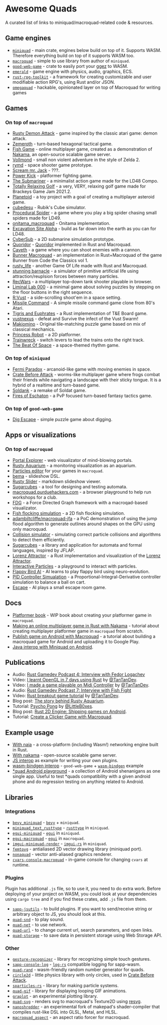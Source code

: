 # Awesome Quads

A curated list of links to miniquad/macroquad-related code & resources.

## Game engines

- [`miniquad`](https://github.com/not-fl3/miniquad) - main crate, engines below build on top of it. Supports WASM. Therefore everything build on top of it supports WASM too.
- [`macroquad`](https://github.com/not-fl3/macroquad) - simple to use library from author of `miniquad`.
- [`good-web-game`](https://github.com/not-fl3/good-web-game) - crate to easily port your [ggez](https://github.com/ggez/ggez) to WASM.
- [`emerald`](https://github.com/Bombfuse/emerald) - game engine with physics, audio, graphics, ECS.
- [`rust-rpg-toolkit`](https://github.com/olefasting/rust_rpg_toolkit) - a framework for creating customizable and user modifiable action RPG's, using Rust and/or JSON.
- [`omegaquad`](https://github.com/gamma-delta/omegaquad) - hackable, opinionated layer on top of Macroquad for writing games

## Games

### On top of `macroquad`

- [Rusty Demon Attack](https://github.com/TanTanDev/rusty_demon_attack) - game inspired by the classic atari game: demon attack.
- [Zemeroth](https://github.com/ozkriff/zemeroth) - turn-based hexagonal tactical game.
- [Fish Game](https://github.com/heroiclabs/fishgame-macroquad) - online multiplayer game, created as a demonstration of [Nakama](https://heroiclabs.com/), an open-source scalable game server.
- [Vollmond](https://puppetmaster.itch.io/vollmond) - small non violent adventure in the style of Zelda 2.
- [rymd](https://profan.itch.io/rymd) - space shooter game prototype.
- [Scream mr. Jack](https://kakoeimon.itch.io/scream-mr-jack) - ???.
- [Power Kick](https://kakoeimon.itch.io/power-kick) - platformer fighting game.
- [The Submariner](https://kettlecorn.itch.io/submariner) - a minimalist action game made for the LD48 Compo.
- [Totally Relaxing Golf](https://r3s.itch.io/totally-relaxing-golf) - a very, VERY, relaxing golf game made for Brackeys Game Jam 2021.2.
- [Planetoid](https://github.com/uggla/planetoid) - a toy project with a goal of creating a multiplayer asteroid game.
- [cubedesu](https://github.com/stanleydesu/cubedesu) - Rubik's Cube simulator.
- [Procedural Spider](https://darthdeus.itch.io/procedural-spider) - a game where you play a big spider chasing small spiders made for LD49.
- [onitama_macroquad](https://github.com/Hydrazer/onitama_macroquad) - Onitama implementation.
- [Excavation Site Alpha](https://github.com/gamma-delta/excavation-site-alpha) - build as far down into the earth as you can for LD48.
- [CyberSub](https://github.com/andreivasiliu/cybersub) - a 2D submarine simulation prototype.
- [Quoridor](https://github.com/baehyunsol/Quoridor-rs) - [Quoridor](https://en.wikipedia.org/wiki/Quoridor) implemented in Rust and Macroquad.
- [Caveth](https://github.com/Dequog/caveth) - a game where you can shoot enemies with a cannon.
- [Bunner Macroquad](https://github.com/ollej/rust-bunner-macroquad) - an implementation in Rust+Macroquad of the game Bunner from Code the Classics vol 1.
- [rusty_life](https://github.com/LittleB0xes/rusty_life) - another Game Of Life made with Rust and Macroquad.
- [stunning barnacle](https://github.com/LittleB0xes/stunning_barnacle) - a simulator of primitive artificial life using attraction/reuplsion forces between many particles.
- [RecWars](https://github.com/martin-t/rec-wars) - a multiplayer top-down tank shooter playable in browser.
- [Liminal Lab 000](https://pebaz.itch.io/liminal-lab-000) - a minimal game about solving puzzles by stepping on the floor buttons in the right sequence.
- [R:Vust](https://sethmaddev.itch.io/rvust) - a side-scrolling shoot'em in a space setting.
- [Missile Command](https://github.com/buraksenyurt/missile-command) - A simple missile command game clone from 80's Atari.
- [Tigris and Euphrates](https://github.com/0b01/tigris-and-euphrates) - a Rust implementation of T&E Board game.
- [vustnexus](https://sethmaddev.itch.io/vustnexus) - defeat and Survive the infect of the Vust Swarm!
- [Makiomino](https://store.steampowered.com/app/1177840) - Original tile-matching puzzle game based on mix of classical mechanics.
- [Princess Robot](https://adambiltcliffe.github.io) - a 2D platformer.
- [Trainwreck](https://whenyou77.itch.io/trainwreck) - switch levers to lead the trains onto the right track.
- [The Beat Of Space](https://reddit.com/r/rust_gamedev/comments/11kcgcj/the_beat_of_space) - a space-themed rhythm game. 

### On top of `miniquad`

- [Fermi Paradox](https://github.com/tversteeg/ld46) - arcanoid-like game with moving enemies in space.
- [Crate Before Attack](https://cratebeforeattack.com) - worms-like multiplayer game where frogs combat their friends while navigating a landscape with their sticky tongue. It is a hybrid of a realtime and turn-based game.
- [Soldank](https://github.com/smokku/soldank) - a remake of Soldat game.
- [Fires of Eschaton](https://firesofeschaton.com/) - a PvP focused turn-based fantasy tactics game.

### On top of `good-web-game`

- [Dig Escape](https://github.com/TanTanDev/DigEscape) - simple puzzle game about digging.

## Apps or visualizations

### On top of `macroquad`

- [Portal Explorer](https://github.com/optozorax/portal) - web visualizator of mind-blowing portals.
- [Rusty Aquarium](https://github.com/ollej/rusty-aquarium) - a monitoring visualization as an aquarium.
- [Particles editor](https://github.com/not-fl3/particles-editor) for your games in `macroquad`.
- [bema](https://github.com/yazgoo/bema) - slideshow DSL.
- [Rusty Slider](https://github.com/ollej/rusty-slider) - markdown slideshow viewer.
- [Sugarcubes](https://github.com/henryksloan/sugarcubes) - a tool for designing and testing automata.
- [macroquad.purduehackers.com](https://macroquad.purduehackers.com) - a browser playground to help run workshops for a club.
- [FDG](https://github.com/grantshandy/fdg) - a Force Directed Graph framework with a macroqad-based visualizator.
- [Fish flocking simulation](https://github.com/eckyputrady/fish-flocking-simulation) - a 2D fish flocking simulation.
- [adambiltcliffe/macroquad-jfa](https://github.com/adambiltcliffe/macroquad-jfa) - a PoC demonstration of using the jump flood algorithm to generate outlines around shapes on the GPU using only macroquad.
- [Collision simulator](https://github.com/Markek1/Collision-Simulator) - simulating correct particle collisions and algorithms to detect them efficiently.
- [Sugarcubes](https://github.com/henryksloan/sugarcubes) - a library and application for automata and formal languages, inspired by JFLAP.
- [Lorenz Attractor](https://github.com/guydols/Lorenz_Attractor) - a Rust implementation and visualization of the [Lorenz Attractor](https://en.wikipedia.org/wiki/Lorenz_system).
- [Interactive Particles](https://github.com/cppxor2arr/InteractiveParticles) - a playground to interact with particles.
- [Flappy Bird AI](https://github.com/bones-ai/rust-flappy-bird-ai) - AI learns to play flappy bird using neuro-evolution.
- [PID Controller Simualation](https://github.com/sparshg/pid-balancer) - a Proportional-Integral-Derivative controller simulation to balance a ball on cart.
- [Escape](https://github.com/bones-ai/rust-escape-ai) - AI plays a small escape room game. 

## Docs

- [Platformer book](https://not-fl3.github.io/platformer-book) - WIP book about creating your platformer game in `macroquad`.
- [Making an online multiplayer game in Rust with Nakama](https://heroiclabs.com/blog/tutorials/rust-fishgame/) - tutorial about creating multiplayer platformer game in `macroquad` from scratch.
- [Publish game on Android with Macroquad](https://macroquad.rs/tutorials/android) - a tutorial about building a macroquad game for Android and uploading it to Google Play.
- [Java interop with Miniquad on Android](https://macroquad.rs/articles/java).

## Publications

- Audio: [Rust Gamedev Podcast 4: Interview with Fedor Logachev](https://rustgamedev.com/episodes/interview-with-fedor-logachev)
- Video: [I learnt OpenGL in 7 days using Rust](https://youtube.com/watch?v=KEQIWqSq42k) by [@TanTanDev](https://github.com/TanTanDev/).
- Video: [I made a game playable on Midi Controller](https://youtube.com/watch?v=Nog1qAY0eG0) by [@TanTanDev](https://github.com/TanTanDev).
- Audio: [Rust Gamedev Podcast 7: Interview with Fish Fight](https://rustgamedev.com/episodes/interview-with-fish-fight)
- Video: [Rust breakout game tutorial](https://youtube.com/watch?v=xQ9YTY7ZgsI) by [@TanTanDev](https://github.com/TanTanDev).
- Blog post: [The story behind Rusty Aquarium](https://blog.agical.se/en/posts/the-story-behind-rusty-aquarium).
- Tutorial: [Psycho Pong](http://littleboxesgames.fr/posts/psycho-pong-part-one/) by [@LittleB0xes](https://github.com/LittleB0xes).
- Blog post: [Rust 2D Engine: Shipping games on Android](https://patreon.com/posts/73600033).
- Tutorial: [Create a Clicker Game with Macroquad](https://dev.to/paper010/rust-create-a-clicker-game-with-macroquad-1820).

## Example usage

- [With naia](https://github.com/naia-lib/naia/tree/main/demos/macroquad) - a cross-platform (including Wasm!) networking engine built in Rust.
- [With nakama](https://github.com/heroiclabs/fishgame-macroquad) - open-source scalable game server.
- [JS interop](https://github.com/not-fl3/miniquad-js-interop-demo) as example for writing your own plugins.
- [wasm-bindgen interop](https://github.com/smokku/gwg-bindgen) - `good-web-game` + [`wasm-bindgen`](https://github.com/rustwasm/wasm-bindgen) example
- [\*quad Android playground](https://github.com/not-fl3/quad-android-playground) - a collection of Android shenanigans as one single app. Useful to test \*quads compatibility with a given android phone and do regression testing on anything related to Android.

## Libraries

### Integrations

- [`bevy_miniquad`](https://github.com/smokku/bevy_miniquad) - [`bevy`](https://github.com/bevyengine/bevy) + `miniquad`.
- [`miniquad_text_rusttype`](https://github.com/not-fl3/miniquad_text_rusttype) - [`rusttype`](https://github.com/redox-os/rusttype) in `miniquad`.
- [`egui-miniquad`](https://github.com/not-fl3/egui-miniquad) - [`egui`](https://github.com/emilk/egui) in `miniquad`.
- [`egui-macroquad`](https://github.com/optozorax/egui-macroquad) - [`egui`](https://github.com/emilk/egui) in `macroquad`.
- [`imgui-miniquad-render`](https://github.com/not-fl3/imgui-miniquad-render) - [`imgui-rs`](https://github.com/imgui-rs/imgui-rs) in `miniquad`.
- [`femtovg`](https://github.com/smokku/femtovg) - antialiased 2D vector drawing library (miniquad port).
- [`nonaquad`](https://github.com/nokola/nonaquad) - vector anti-aliased graphics renderer.
- [`cvars-console-macroquad`](https://github.com/martin-t/cvars) - in-game console for changing `cvars` at runtime.

### Plugins

Plugin has additional `.js` file, so to use it, you need to do extra work. Before deploying of your project on WASM, you could look at your dependencies using `cargo tree` and if you find these crates, add `.js` file from them.

- [`sapp-jsutils`](https://github.com/not-fl3/sapp-jsutils/) - to build plugins. If you want to send/receive string or arbitrary object to JS, you should look at this.
- [`quad-snd`](https://github.com/not-fl3/quad-snd) - to play sound.
- [`quad-net`](https://github.com/not-fl3/quad-net) - to use network.
- [`quad-url`](https://github.com/optozorax/quad-url) - to change current url, search parameters, and open links.
- [`quad-storage`](https://github.com/optozorax/quad-storage) - to save data in persistent storage using Web Storage API.

### Other

- [`gesture-recognizer`](https://github.com/optozorax/gesture-recognizer) - library for recognizing simple touch gestures.
- [`sapp-console-log`](https://github.com/canadaduane/sapp-console-log) - [`log-rs`](https://github.com/rust-lang/log) compatible logging for sapp-wasm.
- [`quad-rand`](https://github.com/not-fl3/quad-rand) - wasm-friendly random number generator for quads.
- [`circle2d`](https://github.com/koalefant/circle2d) - little physics library with only circles, used in [Crate Before Attack](https://cratebeforeattack.com).
- [`sparticles-rs`](https://github.com/Norlock/sparticles-rs) - library for making particle systems.
- [`quad-gif`](https://github.com/ollej/quad-gif) - library for displaying looping GIF animations.
- [`graplot`](https://github.com/elftausend/graplot) - an experimental plotting library.
- [`quad-svg`](https://github.com/macnelly/quad-svg) - renders svg to macroquad's Texture2D using [resvg](https://lib.rs/resvg).
- [`nanoshredder`](https://github.com/not-fl3/nanoshredder) - an experimental fork of makepad's shader-compiler that compiles rust-like DSL into GLSL, Metal, and HLSL.
- [`macroquad_aspect`](https://github.com/TheEmeraldBee/macroquad_aspect) - an aspect ratio forcer for macroquad.
